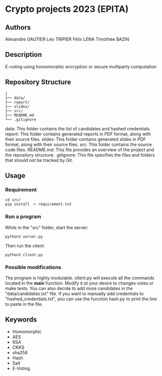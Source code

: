 # Crypto projects 2023 (EPITA)

## Authors
Alexandre GAUTIER
Léo TRIPIER
Félix LENA
Timothée BAZIN

## Description
E-voting using homomorphic encryption or secure multiparty computation

## Repository Structure

```
│
├── data/
├── report/
├── slides/
├── src/
├── README.md
└── .gitignore
```

data: This folder contains the list of candidates and hashed credentials.
report: This folder contains generated reports in PDF format, along with their source files.
slides: This folder contains generated slides in PDF format, along with their source files.
src: This folder contains the source code files.
README.md: This file provides an overview of the project and the repository structure.
.gitignore: This file specifies the files and folders that should not be tracked by Git.

## Usage
### Requirement
```
cd src/
pip install -r requirement.txt
```

### Run a program
While in the "src" folder, start the server:
```
python3 server.py
```

Then run the client:
```
python3 client.py
```

### Possible modifications

The program is highly modulable.
client.py will execute all the commands located in the __main__ function. Modify it at your desire to changes votes or make tests.
You can also decide to add more candidates in the "data/candidates.txt" file.
If you want to manually add credentials to "hashed\_credentials.txt", you can use the function hash.py to print the line to paste in the file.

## Keywords
- Homomorphic
- AES
- RSA
- CKKS
- sha256
- Hash
- Salt
- E-Voting


